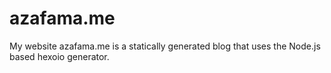 # azafama.me
My website azafama.me is a statically generated blog that uses the Node.js based hexoio generator.
